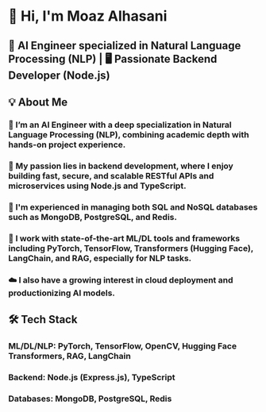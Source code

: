 # 👋 Hi, I'm Moaz Alhasani
## 🧠 AI Engineer specialized in Natural Language Processing (NLP) | 🖥 Passionate Backend Developer (Node.js)

## 💡 About Me
### 🔬 I’m an AI Engineer with a deep specialization in Natural Language Processing (NLP), combining academic depth with hands-on project experience.
### 🚀 My passion lies in backend development, where I enjoy building fast, secure, and scalable RESTful APIs and microservices using Node.js and TypeScript.
### 💾 I'm experienced in managing both SQL and NoSQL databases such as MongoDB, PostgreSQL, and Redis.
### 🤖 I work with state-of-the-art ML/DL tools and frameworks including PyTorch, TensorFlow, Transformers (Hugging Face), LangChain, and RAG, especially for NLP tasks.
### ☁️ I also have a growing interest in cloud deployment and productionizing AI models.

## 🛠 Tech Stack
### ML/DL/NLP: PyTorch, TensorFlow, OpenCV, Hugging Face Transformers, RAG, LangChain

### Backend: Node.js (Express.js), TypeScript

### Databases: MongoDB, PostgreSQL, Redis



